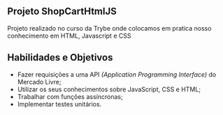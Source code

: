 ## Projeto ShopCartHtmlJS

Projeto realizado no curso da Trybe onde colocamos em pratica nosso conhecimento em HTML, Javascript e CSS

## Habilidades e Objetivos

- Fazer requisições a uma API *(Application Programming Interface)* do Mercado Livre;
- Utilizar os seus conhecimentos sobre JavaScript, CSS e HTML;
- Trabalhar com funções assíncronas;
- Implementar testes unitários.
